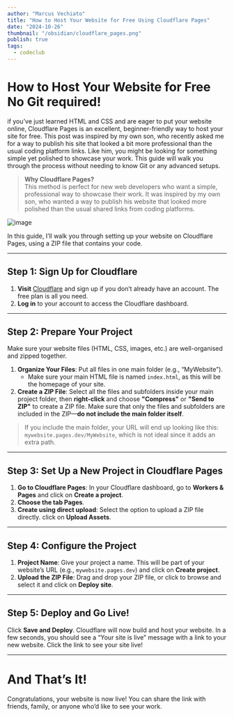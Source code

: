 ```yaml
---
author: "Marcus Vechiato"
title: "How to Host Your Website for Free Using Cloudflare Pages"
date: "2024-10-26"
thumbnail: "/obsidian/cloudflare_pages.png"
publish: true
tags:
  - codeclub
---
```

# **How to Host Your Website for Free No Git required!**

if you’ve just learned HTML and CSS and are eager to put your website online, Cloudflare Pages is an excellent, beginner-friendly way to host your site for free. This post was inspired by my own son, who recently asked me for a way to publish his site that looked a bit more professional than the usual coding platform links. Like him, you might be looking for something simple yet polished to showcase your work. This guide will walk you through the process without needing to know Git or any advanced setups.

> **Why Cloudflare Pages?**  
> This method is perfect for new web developers who want a simple, professional way to showcase their work. It was inspired by my own son, who wanted a way to publish his website that looked more polished than the usual shared links from coding platforms.

![image](/obsidian/cloudflare_pages.png)

In this guide, I’ll walk you through setting up your website on Cloudflare Pages, using a ZIP file that contains your code.

---

## **Step 1: Sign Up for Cloudflare**

1. **Visit** [Cloudflare](https://www.cloudflare.com/) and sign up if you don’t already have an account. The free plan is all you need.
2. **Log in** to your account to access the Cloudflare dashboard.

---

## **Step 2: Prepare Your Project**

Make sure your website files (HTML, CSS, images, etc.) are well-organised and zipped together.

1. **Organize Your Files**: Put all files in one main folder (e.g., “MyWebsite”).
    - Make sure your main HTML file is named `index.html`, as this will be the homepage of your site.
2. **Create a ZIP File**: Select all the files and subfolders inside your main project folder, then **right-click** and choose **"Compress"** or **"Send to ZIP"** to create a ZIP file. Make sure that only the files and subfolders are included in the ZIP—**do not include the main folder itself**.

> If you include the main folder, your URL will end up looking like this: `mywebsite.pages.dev/MyWebsite`, which is not ideal since it adds an extra path.

---

## **Step 3: Set Up a New Project in Cloudflare Pages**

1. **Go to Cloudflare Pages**: In your Cloudflare dashboard, go to **Workers & Pages** and click on **Create a project**.
2. **Choose the tab Pages**.
3. **Create using direct upload**: Select the option to upload a ZIP file directly. click on **Upload Assets**.

---

## **Step 4: Configure the Project**

1. **Project Name**: Give your project a name. This will be part of your website’s URL (e.g., `mywebsite.pages.dev`) and click on **Create project**.
2. **Upload the ZIP File**: Drag and drop your ZIP file, or click to browse and select it and click on **Deploy site**.

---

## **Step 5: Deploy and Go Live!**

Click **Save and Deploy**. Cloudflare will now build and host your website. In a few seconds, you should see a “Your site is live” message with a link to your new website. Click the link to see your site live!

---

# **And That’s It!**

Congratulations, your website is now live! You can share the link with friends, family, or anyone who’d like to see your work.
